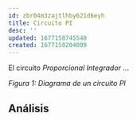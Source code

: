 ```yaml
---
id: zbr04m3zajtlhby621d6eyh
title: Circuito PI
desc: ''
updated: 1677158745540
created: 1677158204009
---
```


El circuito _Proporcional Integrador_ ...

_Figura 1: Diagrama de un circuito PI_

## Análisis

